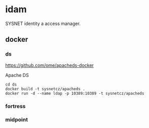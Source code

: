 # idam

SYSNET identity a access manager. 


## docker

### ds

https://github.com/ome/apacheds-docker

Apache DS 

    cd ds
    docker build -t sysnetcz/apacheds .
    docker run -d --name ldap -p 10389:10389 -t sysnetcz/apacheds
    
    
    
### fortress



### midpoint


